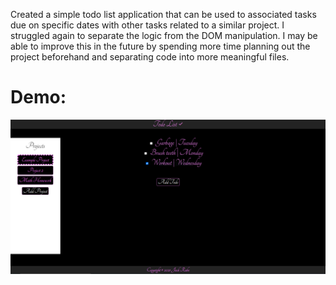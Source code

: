 Created a simple todo list application that can be used to associated tasks due on specific dates with other tasks related to a similar project. I struggled again to separate the logic from the DOM manipulation. I may be able to improve this in the future by spending more time planning out the project beforehand and separating code into more meaningful files.

# Demo:

<img src="../../Images/todoList.PNG">
